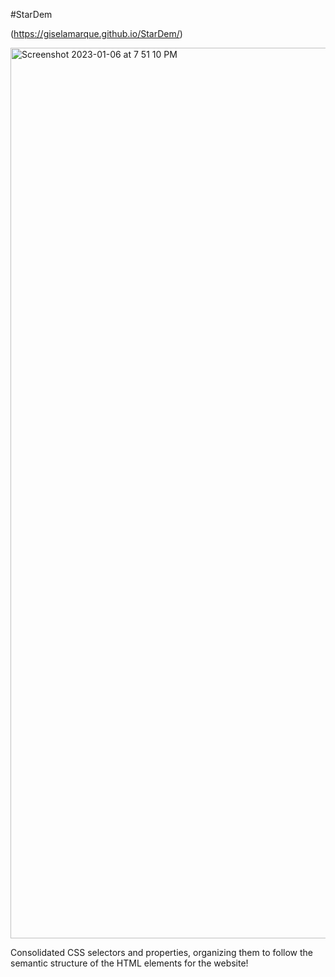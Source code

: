 #StarDem

(https://giselamarque.github.io/StarDem/)

<img width="1425" alt="Screenshot 2023-01-06 at 7 51 10 PM" src="https://user-images.githubusercontent.com/110875368/211126044-a10bfd13-89d1-4d3b-90b7-00a6b06ecb8c.png">



Consolidated CSS selectors and properties, organizing them to follow the semantic structure of the HTML elements for the website!
